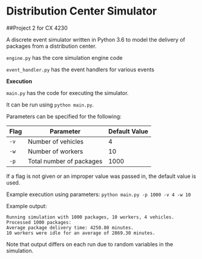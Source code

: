 # Distribution Center Simulator
##Project 2 for CX 4230

A discrete event simulator written in Python 3.6 to model the delivery of packages from a distribution center.

`engine.py` has the core simulation engine code

`event_handler.py` has the event handlers for various events

**Execution**

`main.py` has the code for executing the simulator.

It can be run using `python main.py`.

Parameters can be specified for the following:

Flag | Parameter | Default Value
--- | --- | ---
`-v` | Number of vehicles | 4
`-w` | Number of workers | 10
`-p` | Total number of packages | 1000

If a flag is not given or an improper value was passed in, the default value is used.

Example execution using parameters:
`python main.py -p 1000 -v 4 -w 10`

Example output:
```
Running simulation with 1000 packages, 10 workers, 4 vehicles.
Processed 1000 packages:
Average package delivery time: 4250.80 minutes.
10 workers were idle for an average of 2869.30 minutes.
```
Note that output differs on each run due to random variables in the simulation.